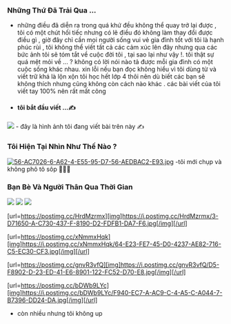 ### Những Thứ Đã Trải Qua ...

- những điều đã diễn ra trong quá khứ đều không thể quay trở lại được , tôi có một chút hối tiếc nhưng có lẽ điều đó không làm thay đổi được điều gì , giờ đây chỉ cần mọi người sống vui vẻ gia đình tốt với tôi là hạnh phúc rùi , tôi không thể viết tất cả các cảm xúc lên đây nhưng qua các bức ảnh tôi sẽ tóm tắt về cuộc đời tôi , tại sao lại như vậy !. tôi thật sự quá mệt mỏi về ... ? không có lời nói nào tả được mỗi gia đình có một cuộc sống khác nhau. xin lỗi nếu bạn đọc không hiểu vì tôi dùng từ và viết trữ khá là lộn xộn tôi học hết lớp 4 thôi nên dù biết các bạn sẽ không thích  nhưng cũng không còn cách nào khác . các bài viết của tôi viết tay 100% nên rất mất công
- 
  #### tôi bắt đầu viết ...✍️
<img src="https://i.postimg.cc/vBCCKkvn/F6-DDA1-E4-8-E95-44-E2-B003-F3390-ED61418.jpg">
 - đây là hình ảnh tôi đang viết bài trên này ✍

 ### Tôi Hiện Tại Nhìn Như Thế Nào ?
  [![56-AC7026-6-A62-4-E55-95-D7-56-AEDBAC2-E93.jpg](https://i.postimg.cc/VNh1X3Fy/56-AC7026-6-A62-4-E55-95-D7-56-AEDBAC2-E93.jpg)](https://postimg.cc/DW1tTpD5)
  -tôi mới chụp và không phô tô sôp 👨🏻‍💻
  
### Bạn Bè Và Người Thân Qua Thời Gian 

   <img src="https://i.postimg.cc/rzR5w6g8/2-FA06837-7-C21-4060-A466-D49-A07-D985-C9.jpg">
   
   <img src="https://i.postimg.cc/qzfytmZ2/301-DBF76-5889-4-E2-F-B370-4-CC766-A59-A43.jpg">

<img src="link_anh_cua_ban">

[url=https://postimg.cc/HrdMzrmx][img]https://i.postimg.cc/HrdMzrmx/3-D71650-A-C730-437-F-8190-D2-FDFB1-DA7-F6.jpg[/img][/url]

[url=https://postimg.cc/xNmmxHqk][img]https://i.postimg.cc/xNmmxHqk/64-E23-FE7-45-D0-4237-AE82-716-C5-EC30-CF3.jpg[/img][/url]

[url=https://postimg.cc/gnvR3vfQ][img]https://i.postimg.cc/gnvR3vfQ/D5-F8902-D-23-ED-41-E6-8901-122-FC52-D70-E8.jpg[/img][/url]

[url=https://postimg.cc/bDWb9LYc][img]https://i.postimg.cc/bDWb9LYc/F940-EC7-A-AC9-C-4-A5-C-A044-7-B7396-DD24-DA.jpg[/img][/url]
- còn nhiều nhưng tôi không up 
